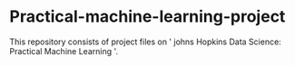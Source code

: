 # Practical-machine-learning-project
This repository consists of project files on ' johns Hopkins Data Science: Practical Machine Learning '.
